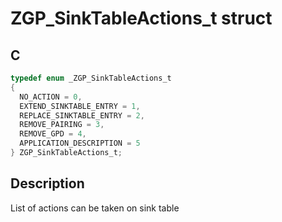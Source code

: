 # ZGP_SinkTableActions_t struct

## C

```c
typedef enum _ZGP_SinkTableActions_t
{
  NO_ACTION = 0,
  EXTEND_SINKTABLE_ENTRY = 1,
  REPLACE_SINKTABLE_ENTRY = 2,
  REMOVE_PAIRING = 3,
  REMOVE_GPD = 4,
  APPLICATION_DESCRIPTION = 5
} ZGP_SinkTableActions_t;

```
## Description

 List of actions can be taken on sink table 